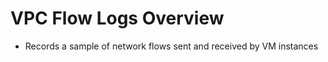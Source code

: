 # VPC Flow Logs Overview

* Records a sample of network flows sent and received by VM instances

<br>